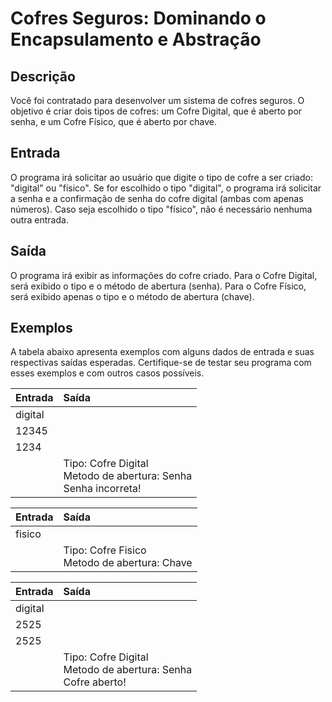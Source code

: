 # Cofres Seguros: Dominando o Encapsulamento e Abstração

## Descrição
Você foi contratado para desenvolver um sistema de cofres seguros. O objetivo é criar dois tipos de cofres: um Cofre Digital, que é aberto por senha, e um Cofre Físico, que é aberto por chave.

## Entrada
O programa irá solicitar ao usuário que digite o tipo de cofre a ser criado: "digital" ou "físico". Se for escolhido o tipo "digital", o programa irá solicitar a senha e a confirmação de senha do cofre digital (ambas com apenas números). Caso seja escolhido o tipo "físico", não é necessário nenhuma outra entrada.

## Saída
O programa irá exibir as informações do cofre criado. Para o Cofre Digital, será exibido o tipo e o método de abertura (senha). Para o Cofre Físico, será exibido apenas o tipo e o método de abertura (chave).

## Exemplos
A tabela abaixo apresenta exemplos com alguns dados de entrada e suas respectivas saídas esperadas. Certifique-se de testar seu programa com esses exemplos e com outros casos possíveis.

Entrada         | Saída
:-------        | :-----
digital         |
12345           |
1234            | 
<br>            | Tipo: Cofre Digital <br> Metodo de abertura: Senha <br> Senha incorreta!


Entrada         | Saída
:-------        | :-----
fisico          | 
<br>            | Tipo: Cofre Fisico <br> Metodo de abertura: Chave


Entrada         | Saída
:-------        | :-----
digital         |
2525            |
2525            |
<br>            | Tipo: Cofre Digital <br> Metodo de abertura: Senha <br> Cofre aberto!
